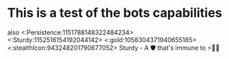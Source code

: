 # This is a test of the bots capabilities
also 
<:Persistence:1151788148322484234>
<:Sturdy:1152516154192044142>
<:gold:1058304371940655185>
<:stealthIcon:943248201790677052> Sturdy - A 🛡️ that's immune to ⚡🎯🚫 